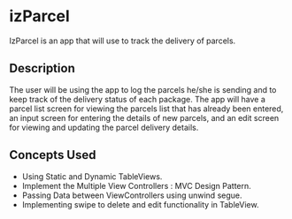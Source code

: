 # izParcel

IzParcel is an app that will use to track the delivery of parcels. 

## Description
The user will be using the app to log the parcels he/she is sending and to keep track of the delivery status of each package. The app will have a parcel list screen for viewing the parcels list that has already been entered, an input screen for entering the details of new parcels, and an edit screen for viewing and updating the parcel delivery details.

## Concepts Used

- Using Static and Dynamic TableViews.
- Implement the Multiple View Controllers : MVC Design Pattern.
- Passing Data between ViewControllers using unwind segue.
- Implementing swipe to delete and edit functionality in TableView.



